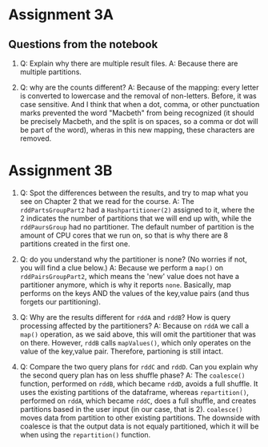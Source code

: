 # Assignment 3A
## Questions from the notebook
1.  Q: Explain why there are multiple result files.
    A: Because there are multiple partitions.

2.  Q: why are the counts different?
    A: Because of the mapping: every letter is converted to lowercase and the removal of non-letters. Before, it was case sensitive. And I think that when a dot, comma, or other punctuation marks prevented the word "Macbeth" from being recognized (it should be precisely Macbeth, and the split is on spaces, so a comma or dot will be part of the word), wheras in this new mapping, these characters are removed.

# Assignment 3B

1.  Q: Spot the differences between the results, and try to map what you see on Chapter 2 that we read for the course.
    A: The `rddPartsGroupPart2` had a `Hashpartitioner(2)` assigned to it, where the 2 indicates the number of partitions that we will end up with, while the `rddPaursGroup` had no partitioner. The default number of partition is the amount of CPU cores that we run on, so that is why there are 8 partitions created in the first one.
    
2.  Q: do you understand why the partitioner is none? (No worries if not, you will find a clue below.)
    A: Because we perform a `map()` on `rddPairsGroupPart2`, which means the 'new' value does not have a partitioner anymore, which is why it reports `none`. Basically, map performs on the keys AND the values of the key,value pairs (and thus forgets our partitioning).
    
3.  Q: Why are the results different for `rddA` and `rddB`? How is query processing affected by the partitioners?
    A: Because on `rddA` we call a `map()` operation, as we said above, this will omit the partitioner that was on there. However, `rddB` calls `mapValues()`, which only operates on the value of the key,value pair. Therefore, partioning is still intact.
    
4.  Q: Compare the two query plans for `rddC` and `rddD`. Can you explain why the second query plan has on less shuffle phase?
    A: The `coalesce()` function, performed on `rddB`, which became `rddD`, avoids a full shuffle. It uses the existing partitions of the dataframe, whereas `repartition()`, performed on `rddA`, which became `rddC`, does a full shuffle, and creates partitions based in the user input (in our case, that is 2). `coalesce()` moves data from partition to other existing partitions. The downside with coalesce is that the output data is not equaly partitioned, which it will be when using the `repartition()` function.
